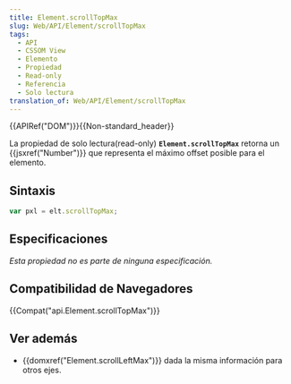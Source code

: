 ```yaml
---
title: Element.scrollTopMax
slug: Web/API/Element/scrollTopMax
tags:
  - API
  - CSSOM View
  - Elemento
  - Propiedad
  - Read-only
  - Referencia
  - Solo lectura
translation_of: Web/API/Element/scrollTopMax
---
```

{{APIRef("DOM")}}{{Non-standard_header}}

La propiedad de solo lectura(read-only) **`Element.scrollTopMax`** retorna un {{jsxref("Number")}} que representa el máximo offset posible para el elemento.

## Sintaxis

```js
var pxl = elt.scrollTopMax;
```

## Especificaciones

_Esta propiedad no es parte de ninguna especificación._

## Compatibilidad de Navegadores

{{Compat("api.Element.scrollTopMax")}}

## Ver además

- {{domxref("Element.scrollLeftMax")}} dada la misma información para otros ejes.
